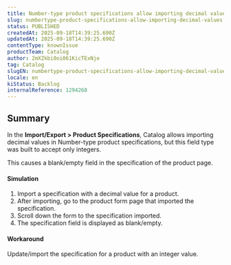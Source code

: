 ```yaml
---
title: Number-type product specifications allow importing decimal values
slug: numbertype-product-specifications-allow-importing-decimal-values
status: PUBLISHED
createdAt: 2025-09-18T14:39:25.690Z
updatedAt: 2025-09-18T14:39:25.690Z
contentType: knownIssue
productTeam: Catalog
author: 2mXZkbi0oi061KicTExNjo
tag: Catalog
slugEN: numbertype-product-specifications-allow-importing-decimal-values
locale: en
kiStatus: Backlog
internalReference: 1294268
---
```


## Summary


In the **Import/Export > Product Specifications**, Catalog allows importing decimal values in Number-type product specifications, but this field type was built to accept only integers.

This causes a blank/empty field in the specification of the product page.


#### Simulation


1. Import a specification with a decimal value for a product.
2. After importing, go to the product form page that imported the specification.
3. Scroll down the form to the specification imported.
4. The specification field is displayed as blank/empty.


#### Workaround


Update/import the specification for a product with an integer value.



